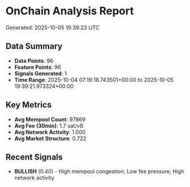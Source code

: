 # OnChain Analysis Report
Generated: 2025-10-05 19:39:23 UTC

## Data Summary
- **Data Points**: 96
- **Feature Points**: 96
- **Signals Generated**: 1
- **Time Range**: 2025-10-04 07:19:18.743501+00:00 to 2025-10-05 19:39:21.973324+00:00

## Key Metrics
- **Avg Mempool Count**: 97869
- **Avg Fee (30min)**: 1.7 sat/vB
- **Avg Network Activity**: 1.000
- **Avg Market Structure**: 0.722

## Recent Signals
- **BULLISH** (0.40) - High mempool congestion; Low fee pressure; High network activity
